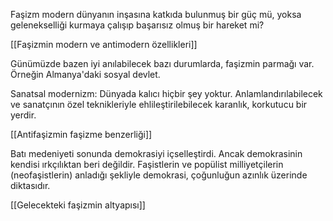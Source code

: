 Faşizm modern dünyanın inşasına katkıda bulunmuş bir güç mü, yoksa gelenekselliği kurmaya çalışıp başarısız olmuş bir hareket mi?

[[Faşizmin modern ve antimodern özellikleri]]

Günümüzde bazen iyi anılabilecek bazı durumlarda, faşizmin parmağı var. Örneğin Almanya'daki sosyal devlet.

Sanatsal modernizm: Dünyada kalıcı hiçbir şey yoktur. Anlamlandırılabilecek ve sanatçının özel teknikleriyle ehlileştirilebilecek karanlık, korkutucu bir yerdir.

[[Antifaşizmin faşizme benzerliği]]

Batı medeniyeti sonunda demokrasiyi içselleştirdi. Ancak demokrasinin kendisi ırkçılıktan beri değildir. Faşistlerin ve popülist milliyetçilerin (neofaşistlerin) anladığı şekliyle demokrasi, çoğunluğun azınlık üzerinde diktasıdır.

[[Gelecekteki faşizmin altyapısı]]